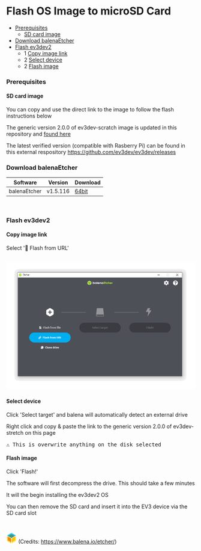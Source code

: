 # Flash OS Image to microSD Card  

* [Prerequisites](#prerequisites)
  * [SD card image](#sd-card-image)
* [Download balenaEtcher](#download-balenaetcher)
* [Flash ev3dev2](#flash-ev3dev2)
  * 1 [Copy image link](#copy-image-link)
  * 2 [Select device](#select-device)
  * 2 [Flash image](#flash-image)

  
 

### Prerequisites

#### SD card image

You can copy and use the direct link to the image to follow the flash instructions below 

The generic version 2.0.0 of ev3dev-scratch image is updated in this repository and [found here](https://github.com/ev3dev/ev3dev/releases/download/ev3dev-stretch-2020-04-10/ev3dev-stretch-ev3-generic-2020-04-10.zip)

The latest verified version (compatible with Rasberry Pi) can be found in this external respository https://github.com/ev3dev/ev3dev/releases

### Download balenaEtcher

Software | Version | Download  
------------- | ------------- | -------------
balenaEtcher  | v1.5.116 |  [64bit](https://github.com/balena-io/etcher/releases/download/v1.5.116/balenaEtcher-Portable-1.5.116.exe?d_id=8a514ffb-fc38-4cf4-bfc2-80e68de5450eR)

<br>

### Flash ev3dev2


#### Copy image link

Select ':link: Flash from URL'

<br>

 <img src="https://github.com/nadinev6/ev3dev/blob/main/Windows/balenaEtcher.png">
 
 #### Select device
 
 Click 'Select target' and balena will automatically detect an external drive 
 
 Right click and copy & paste the link to the generic version 2.0.0 of ev3dev-stretch on this page
 

 <kbd>
⚠️ This is overwrite anything on the disk selected
 </kbd>

#### Flash image
 
 Click 'Flash!'
 
 The software will first decompress the drive. This should take a few minutes
 
 It will the begin installing the ev3dev2 OS
 
 You can then remove the SD card and insert it into the EV3 device via the SD card slot

<br>

 <img src="https://github.com/nadinev6/ev3dev/blob/main/Windows/balena-icon.jpg" width="28"> (Credits: https://www.balena.io/etcher/) 
